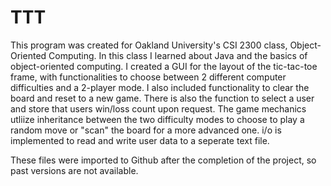 # TTT

This program was created for Oakland University's CSI 2300 class, Object-Oriented Computing. In this class I learned about Java and the basics of object-oriented computing. I created a GUI for the layout of the tic-tac-toe frame, with functionalities to choose between 2 different computer difficulties and a 2-player mode. I also included functionality to clear the board and reset to a new game. There is also the function to select a user and store that users win/loss count upon request. The game mechanics utliize inheritance between the two difficulty modes to choose to play a random move or "scan" the board for a more advanced one. i/o is implemented to read and write user data to a seperate text file. 

These files were imported to Github after the completion of the project, so past versions are not available.
